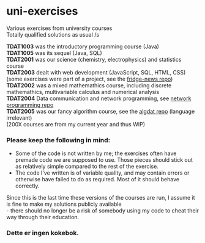 # uni-exercises
Various exercises from university courses  
Totally qualified solutions as usual /s

**TDAT1003** was the introductory programming course (Java)  
**TDAT1005** was its sequel (Java, SQL)  
**TDAT2001** was our science (chemistry, electrophysics) and statistics course  
**TDAT2003** dealt with web development (JavaScript, SQL, HTML, CSS)  
(some exercises were part of a project, see the [fridge-news repo](https://github.com/toberge/fridge-news))  
**TDAT2002** was a mixed mathemathics course, including discrete mathemathics, multivariable calculus and numerical analysis  
**TDAT2004** Data communication and network programming, see [network programming repo](https://github.com/toberge/network-programming)  
**TDAT2005** was our fancy algorithm course, see the [algdat repo](https://github.com/toberge/algdat) (language irrelevant)  
(200X courses are from my current year and thus WIP)

### Please keep the following in mind:
+ Some of the code is not written by me; the exercises often have premade code we are supposed to use. Those pieces should stick out as relatively simple compared to the rest of the exercise.
+ The code I've written is of variable quality, and may contain errors or otherwise have failed to do as required. Most of it should behave correctly.

Since this is the last time these versions of the courses are run, I assume it is fine to make my solutions publicly available  
\- there should no longer be a risk of somebody using my code to cheat their way through their education.

### Dette er ingen kokebok.

